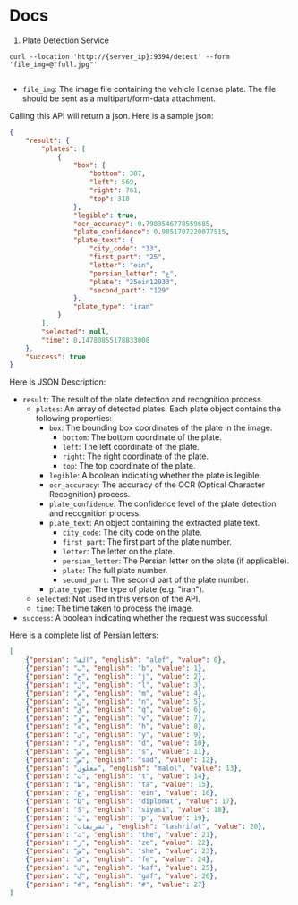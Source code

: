 # Docs

1. Plate Detection Service

<div class="group relative my-4 rounded-lg"><pre class="scrollbar-custom overflow-auto px-5 scrollbar-thumb-gray-500 hover:scrollbar-thumb-gray-400 dark:scrollbar-thumb-white/10 dark:hover:scrollbar-thumb-white/20"><code class="language-bash">curl --location <span class="hljs-string">'http://{server_ip}:9394/detect'</span> --form <span class="hljs-string">'file_img=@"full.jpg"'</span>
		</code></pre> </div>


<ul>
<li><code>file_img</code>: The image file containing the vehicle license plate. The file should be sent as a multipart/form-data attachment.</li>
</ul>

Calling this API will return a json. Here is a sample json:

```json
{
    "result": {
        "plates": [
            {
                "box": {
                    "bottom": 387,
                    "left": 569,
                    "right": 761,
                    "top": 318
                },
                "legible": true,
                "ocr_accuracy": 0.7983546778559685,
                "plate_confidence": 0.9851707220077515,
                "plate_text": {
                    "city_code": "33",
                    "first_part": "25",
                    "letter": "ein",
                    "persian_letter": "ع",
                    "plate": "25ein12933",
                    "second_part": "129"
                },
                "plate_type": "iran"
            }
        ],
        "selected": null,
        "time": 0.14780855178833008
    },
    "success": true
}

```

Here is JSON Description:

<ul>
<li><code>result</code>: The result of the plate detection and recognition process.<ul>
<li><code>plates</code>: An array of detected plates. Each plate object contains the following properties:<ul>
<li><code>box</code>: The bounding box coordinates of the plate in the image.<ul>
<li><code>bottom</code>: The bottom coordinate of the plate.</li>
<li><code>left</code>: The left coordinate of the plate.</li>
<li><code>right</code>: The right coordinate of the plate.</li>
<li><code>top</code>: The top coordinate of the plate.</li>
</ul>
</li>
<li><code>legible</code>: A boolean indicating whether the plate is legible.</li>
<li><code>ocr_accuracy</code>: The accuracy of the OCR (Optical Character Recognition) process.</li>
<li><code>plate_confidence</code>: The confidence level of the plate detection and recognition process.</li>
<li><code>plate_text</code>: An object containing the extracted plate text.<ul>
<li><code>city_code</code>: The city code on the plate.</li>
<li><code>first_part</code>: The first part of the plate number.</li>
<li><code>letter</code>: The letter on the plate.</li>
<li><code>persian_letter</code>: The Persian letter on the plate (if applicable).</li>
<li><code>plate</code>: The full plate number.</li>
<li><code>second_part</code>: The second part of the plate number.</li>
</ul>
</li>
<li><code>plate_type</code>: The type of plate (e.g. "iran").</li>
</ul>
</li>
<li><code>selected</code>: Not used in this version of the API.</li>
<li><code>time</code>: The time taken to process the image.</li>
</ul>
</li>
<li><code>success</code>: A boolean indicating whether the request was successful.</li>
</ul>

Here is a complete list of Persian letters:

```json
[
    {"persian": "الف", "english": "alef", "value": 0},
    {"persian": "ب", "english": "b", "value": 1},
    {"persian": "ج", "english": "j", "value": 2},
    {"persian": "ل", "english": "l", "value": 3},
    {"persian": "م", "english": "m", "value": 4},
    {"persian": "ن", "english": "n", "value": 5},
    {"persian": "ق", "english": "q", "value": 6},
    {"persian": "و", "english": "v", "value": 7},
    {"persian": "ه", "english": "h", "value": 8},
    {"persian": "ی", "english": "y", "value": 9},
    {"persian": "د", "english": "d", "value": 10},
    {"persian": "س", "english": "s", "value": 11},
    {"persian": "ص", "english": "sad", "value": 12},
    {"persian": "معلول", "english": "malol", "value": 13},
    {"persian": "ت", "english": "t", "value": 14},
    {"persian": "ط", "english": "ta", "value": 15},
    {"persian": "ع", "english": "ein", "value": 16},
    {"persian": "D", "english": "diplomat", "value": 17},
    {"persian": "S", "english": "siyasi", "value": 18},
    {"persian": "پ", "english": "p", "value": 19},
    {"persian": "تشریفات", "english": "tashrifat", "value": 20},
    {"persian": "ث", "english": "the", "value": 21},
    {"persian": "ز", "english": "ze", "value": 22},
    {"persian": "ش", "english": "she", "value": 23},
    {"persian": "ف", "english": "fe", "value": 24},
    {"persian": "ک", "english": "kaf", "value": 25},
    {"persian": "گ", "english": "gaf", "value": 26},
    {"persian": "#", "english": "#", "value": 27}
]
```